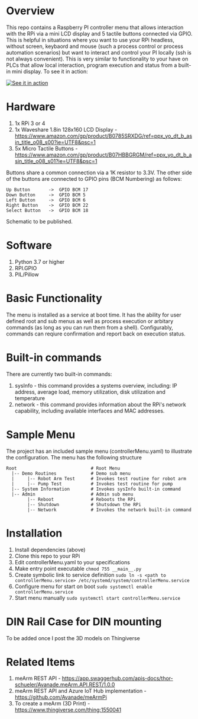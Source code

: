 # Overview
This repo contains a Raspberry PI controller menu that allows interaction with the RPi via a mini LCD display and 5 tactile 
buttons connected via GPIO. This is helpful in situations where you want to use your RPi headless, without screen, keybaord and mouse
(such a process control or process automation scenarios) but want to interact and control your PI locally (ssh is not always convenient). 
This is very similar to functionality to your have on PLCs that allow local interaction, program execution and status from a 
built-in mini display. To see it in action:

[![See it in action]({controllerMenu.jpg})]({https://youtu.be/ZApU0XuNtY8} "See it in action")

# Hardware

1. 1x RPi 3 or 4
2. 1x Waveshare 1.8in 128x160 LCD Display - https://www.amazon.com/gp/product/B0785SRXDG/ref=ppx_yo_dt_b_asin_title_o08_s00?ie=UTF8&psc=1
3. 5x Micro Tactile Buttons - https://www.amazon.com/gp/product/B07HBBGRGM/ref=ppx_yo_dt_b_asin_title_o08_s01?ie=UTF8&psc=1

Buttons share a common connection via a 1K resistor to 3.3V. The other side of the buttons are connected to GPIO pins (BCM Numbering) as follows:

    Up Button       ->  GPIO BCM 17
    Down Button     ->  GPIO BCM 5
    Left Button     ->  GPIO BCM 6
    Right Button    ->  GPIO BCM 22
    Select Button   ->  GPIO BCM 18

Schematic to be published. 

# Software

1. Python 3.7 or higher
2. RPI.GPIO
3. PIL/Pillow

# Basic Functionality
The menu is installed as a service at boot time. It has the ability for user defined root and sub menus as well as process execution 
or arbitary commands (as long as you can run them from a shell). Configurably, commands can reqiure confirmation and report back on execution
status. 

# Built-in commands
There are currently two built-in commands:

1. sysInfo - this command provides a systems overview, including: IP address, average load, memory utilization, disk utilization and temperature
2. network - this command provides information about the RPi's network capability, including available interfaces and MAC addresses. 

# Sample Menu
The project has an included sample menu (controllerMenu.yaml) to illustrate the configuration. The menu has the following structure

    Root                            # Root Menu
      |-- Demo Routines             # Demo sub menu
      |     |-- Robot Arm Test      # Invokes test routine for robot arm
      |     |-- Pump Test           # Invokes test routine for pump
      |-- System Information        # Invokes sysInfo built-in command
      |-- Admin                     # Admin sub menu
            |-- Reboot              # Reboots the RPi
            |-- Shutdown            # Shutsdown the RPi
            |-- Network             # Invokes the network built-in command


# Installation

1. Install dependencies (above)
2. Clone this repo to your RPi
3. Edit controllerMenu.yaml to your specifications
4. Make entry point executable
    ```chmod 755 __main__.py```
5. Create symbolic link to service definition
    ```sudo ln -s <path to controllerMenu.service> /etc/systemd/system/controllerMenu.service```
6. Configure menu for start on boot
    ```sudo systemctl enable controllerMenu.service```
7. Start menu manually
    ```sudo systemctl start controllerMenu.service```

# DIN Rail Case for DIN mounting
To be added once I post the 3D models on Thingiverse


# Related Items

1. meArm REST API - https://app.swaggerhub.com/apis-docs/thor-schueler/Avanade.meArm.API.REST/1.0.0
2. meArm REST API and Azure IoT Hub implementation - https://github.com/Avanade/meArmPi
3. To create a meArm (3D Print) - https://www.thingiverse.com/thing:1550041
